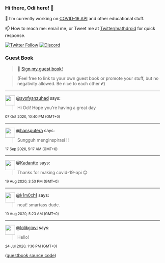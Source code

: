 ### Hi there, Odi here! 👋

🔭 I’m currently working on [COVID-19 API](https://github.com/covid-19-api) and other educational stuff.

📫 How to reach me: email me, or Tweet me at [Twitter/mathdroid](https://twitter.com/mathdroid) for quick response.

[![Twitter Follow](https://img.shields.io/twitter/follow/mathdroid?label=Follow&style=social)](https://twitter.com/mathdroid)
[![Discord](https://img.shields.io/discord/574799330406432769.svg?label=&logo=discord&logoColor=ffffff&color=7389D8&labelColor=6A7EC2)](https://discord.gg/HPxA6Ft)


### Guest Book

> 💬 [Sign my guest book!](https://mathdroid.now.sh)

> (Feel free to link to your own guest book or promote your stuff, but no negativity allowed. Be nice to each other 💕)

---

<!--START_SECTION:guestbook-->
<a href="https://github.com/syofyanzuhad"><img align="left" width="32" height="32" src="https://www.github.com/syofyanzuhad.png"></a> [@syofyanzuhad](https://github.com/syofyanzuhad) says:

> Hi Odi! Hope you're having a great day

<sup>07 Oct 2020, 10:40 PM (GMT+0)</sup>


---

<a href="https://github.com/hansputera"><img align="left" width="32" height="32" src="https://www.github.com/hansputera.png"></a> [@hansputera](https://github.com/hansputera) says:

> Sungguh menginspirasi !!

<sup>17 Sep 2020, 5:17 AM (GMT+0)</sup>


---

<a href="https://github.com/Kadantte"><img align="left" width="32" height="32" src="https://www.github.com/Kadantte.png"></a> [@Kadantte](https://github.com/Kadantte) says:

> Thanks for making covid-19-api 😊

<sup>19 Aug 2020, 3:50 PM (GMT+0)</sup>


---

<a href="https://github.com/k1m0ch1"><img align="left" width="32" height="32" src="https://www.github.com/k1m0ch1.png"></a> [@k1m0ch1](https://github.com/k1m0ch1) says:

> neat! smartass dude.

<sup>10 Aug 2020, 5:23 AM (GMT+0)</sup>


---

<a href="https://github.com/lolikgiovi"><img align="left" width="32" height="32" src="https://www.github.com/lolikgiovi.png"></a> [@lolikgiovi](https://github.com/lolikgiovi) says:

> Hello!

<sup>24 Jul 2020, 1:36 PM (GMT+0)</sup>

<!--END_SECTION:guestbook-->
<!--GUESTBOOK_LIST [{"name":"syofyanzuhad","message":"Hi Odi! Hope you're having a great day","date":"07 Oct 2020, 10:40 PM (GMT+0)"},{"name":"hansputera","message":"Sungguh menginspirasi !!","date":"17 Sep 2020, 5:17 AM (GMT+0)"},{"name":"Kadantte","message":"Thanks for making covid-19-api 😊","date":"19 Aug 2020, 3:50 PM (GMT+0)"},{"name":"k1m0ch1","message":"neat! smartass dude.","date":"10 Aug 2020, 5:23 AM (GMT+0)"},{"name":"lolikgiovi","message":"Hello! ","date":"24 Jul 2020, 1:36 PM (GMT+0)"}]-->

([guestbook source code](https://github.com/mathdroid/guestbook))
